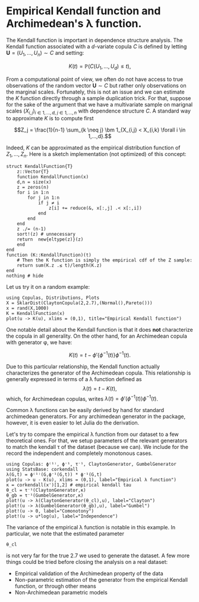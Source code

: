 # Empirical Kendall function and Archimedean's λ function.

The Kendall function is important in dependence structure analysis. The Kendall function associated with a $d$-variate copula $C$ is defined by letting $\bm U = (U_1, ..., U_n) \sim C$ and setting:

$$K(t) = \mathbb P \left( C(U_1,...,U_d) \le t \right),$$

From a computational point of view, we often do not have access to true observations of the random vector $\bm U \sim C$ but rather only observations on the marginal scales.
Fortunately, this is not an issue and we can estimate the $K$ function directly through a sample duplication trick. 
For that, suppose for the sake of the argument that we have a multivariate sample on marignal scales $\left(X_{i,j}\right)_{i \in 1,...,d,\; j \in 1,...,n}$ with dependence structure $C$. 
A standard way to approximate $K$ is to compute first

$$Z_j = \frac{1}{n-1} \sum_{k \neq j} \bm 1_{X_{i,j} < X_{i,k} \forall i \in 1,...,d}.$$


Indeed, $K$ can be approximated as the empirical distribution function of $Z_1,...,Z_n$. 
Here is a sketch implementation (not optimized) of this concept:
```@example lambda
struct KendallFunction{T}
    z::Vector{T}
    function KendallFunction(x)
    d,n = size(x)
    z = zeros(n)
    for i in 1:n
        for j in 1:n
            if j ≠ i
                z[i] += reduce(&, x[:,j] .< x[:,i])
            end
        end
    end
    z ./= (n-1)
    sort!(z) # unnecessary
    return  new{eltype(z)}(z)
    end
end
function (K::KendallFunction)(t)
    # Then the K function is simply the empirical cdf of the Z sample:
    return sum(K.z .≤ t)/length(K.z)
end
nothing # hide
```

Let us try it on a random example: 

```@example lambda
using Copulas, Distributions, Plots
X = SklarDist(ClaytonCopula(2,2.7),(Normal(),Pareto()))
x = rand(X,1000)
K = KendallFunction(x)
plot(u -> K(u), xlims = (0,1), title="Empirical Kendall function")
```

One notable detail about the Kendall function is that it does **not** characterize the copula in all generality. On the other hand, for an Archimedean copula with generator φ, we have:

$$K(t) = t - \phi'\{\phi^{-1}(t)\} \phi^{-1}(t).$$

Due to this particular relationship, the Kendall function actually characterizes the generator of the Archimedean copula. This relationship is generally expressed in terms of a λ function defined as $$\lambda(t) = t - K(t),$$ which, for Archimedean copulas, writes $\lambda(t) = \phi'(\phi^{-1}(t)) \phi^{-1}(t)$.

Common λ functions can be easily derived by hand for standard archimedean generators. For any archimedean generator in the package, however, it is even easier to let Julia do the derivation. 

Let's try to compare the empirical λ function from our dataset to a few theoretical ones. For that, we setup parameters of the relevant generators to match the kendall τ of the dataset (because we can). We include for the record the independent and completely monotonous cases.

```@example lambda
using Copulas: ϕ⁽¹⁾, ϕ⁻¹, τ⁻¹, ClaytonGenerator, GumbelGenerator
using StatsBase: corkendall
λ(G,t) = ϕ⁽¹⁾(G,ϕ⁻¹(G,t)) * ϕ⁻¹(G,t)
plot(u -> u - K(u), xlims = (0,1), label="Empirical λ function")
κ = corkendall(x')[1,2] # empirical kendall tau
θ_cl = τ⁻¹(ClaytonGenerator,κ)
θ_gb = τ⁻¹(GumbelGenerator,κ)
plot!(u -> λ(ClaytonGenerator(θ_cl),u), label="Clayton")
plot!(u -> λ(GumbelGenerator(θ_gb),u), label="Gumbel")
plot!(u -> 0, label="Comonotony")
plot!(u -> u*log(u), label="Independence")
```

The variance of the empirical λ function is notable in this example. In particular, we note that the estimated parameter
```@example lambda
θ_cl
```
is not very far for the true $2.7$ we used to generate the dataset. A few more things could be tried before closing the analysis on a real dataset:

- Empirical validation of the Archimedean property of the data
- Non-parametric estimation of the generator from the empirical Kendall function, or through other means
- Non-Archimedean parametric models
